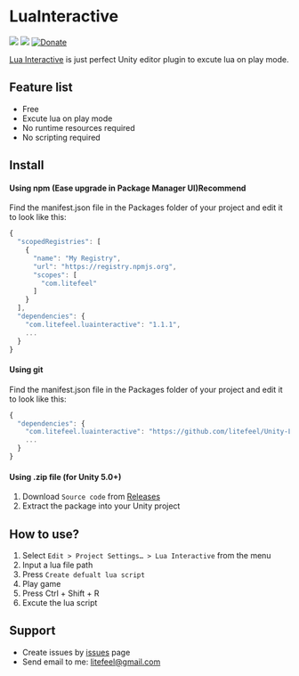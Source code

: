 # LuaInteractive


[![](https://img.shields.io/github/release/litefeel/Unity-LuaInteractive.svg?label=latest%20version)](https://github.com/litefeel/Unity-LuaInteractive/releases)
[![](https://img.shields.io/github/license/litefeel/Unity-LuaInteractive.svg)](https://github.com/litefeel/Unity-LuaInteractive/blob/master/LICENSE.md)
[![Donate](https://img.shields.io/badge/Donate-PayPal-green.svg)](https://paypal.me/litefeel)

[Lua Interactive][LuaInteractive] is just perfect Unity editor plugin to excute lua on play mode.

## Feature list

- Free
- Excute lua on play mode
- No runtime resources required
- No scripting required



## Install

#### Using npm (Ease upgrade in Package Manager UI)**Recommend**

Find the manifest.json file in the Packages folder of your project and edit it to look like this:
``` js
{
  "scopedRegistries": [
    {
      "name": "My Registry",
      "url": "https://registry.npmjs.org",
      "scopes": [
        "com.litefeel"
      ]
    }
  ],
  "dependencies": {
    "com.litefeel.luainteractive": "1.1.1",
    ...
  }
}
```

#### Using git

Find the manifest.json file in the Packages folder of your project and edit it to look like this:
``` js
{
  "dependencies": {
    "com.litefeel.luainteractive": "https://github.com/litefeel/Unity-LuaInteractive.git#1.1.1",
    ...
  }
}
```

#### Using .zip file (for Unity 5.0+)

1. Download `Source code` from [Releases](https://github.com/litefeel/Unity-LuaInteractive/releases)
2. Extract the package into your Unity project


## How to use?

1. Select `Edit > Project Settings… > Lua Interactive` from the menu
2. Input a lua file path
3. Press `Create defualt lua script`
4. Play game
5. Press Ctrl + Shift + R
6. Excute the lua script


## Support

- Create issues by [issues][issues] page
- Send email to me: <litefeel@gmail.com>


[LuaInteractive]: https://github.com/litefeel/Unity-LuaInteractive (LuaInteractive)
[issues]: https://github.com/litefeel/Unity-LuaInteractive/issues (LuaInteractive issues)
